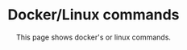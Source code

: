 <h1 align="center">Docker/Linux commands</h1>
<p align="center">This page shows docker's or linux commands.</p>
